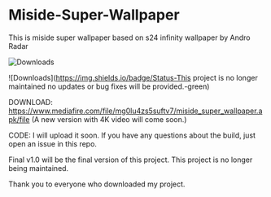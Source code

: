 # Miside-Super-Wallpaper
This is miside super wallpaper based on s24 infinity wallpaper by  Andro Radar

![Downloads](https://img.shields.io/badge/Downloads-275-brightgreen)

![Downloads](https://img.shields.io/badge/Status-This project is no longer maintained no updates or bug fixes will be provided.-green)

DOWNLOAD: https://www.mediafire.com/file/mg0lu4zs5suftv7/miside_super_wallpaper.apk/file (A new version with 4K video will come soon.)

CODE: I will upload it soon. If you have any questions about the build, just open an issue in this repo.

Final v1.0 will be the final version of this project. This project is no longer being maintained.

Thank you to everyone who downloaded my project.
